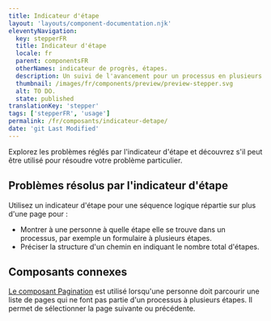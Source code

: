 ```yaml
---
title: Indicateur d'étape
layout: 'layouts/component-documentation.njk'
eleventyNavigation:
  key: stepperFR
  title: Indicateur d'étape
  locale: fr
  parent: componentsFR
  otherNames: indicateur de progrès, étapes.
  description: Un suivi de l'avancement pour un processus en plusieurs étapes.
  thumbnail: /images/fr/components/preview/preview-stepper.svg
  alt: TO DO.
  state: published
translationKey: 'stepper'
tags: ['stepperFR', 'usage']
permalink: /fr/composants/indicateur-detape/
date: 'git Last Modified'
---
```


Explorez les problèmes réglés par l'indicateur d'étape et découvrez s'il peut être utilisé pour résoudre votre problème particulier.

## Problèmes résolus par l'indicateur d'étape

Utilisez un indicateur d'étape pour une séquence logique répartie sur plus d'une page pour :

- Montrer à une personne à quelle étape elle se trouve dans un processus, par exemple un formulaire à plusieurs étapes.
- Préciser la structure d'un chemin en indiquant le nombre total d'étapes.

<article class="bg-full-width bg-primary text-light pt-500 pb-400 my-500">
  <h2 class="mt-0 mb-400">Composants connexes</h2>

<a href="{{ links.pagination }}" class="link-light">Le composant Pagination</a> est utilisé lorsqu'une personne doit parcourir une liste de pages qui ne font pas partie d'un processus à plusieurs étapes. Il permet de sélectionner la page suivante ou précédente.

</article>
